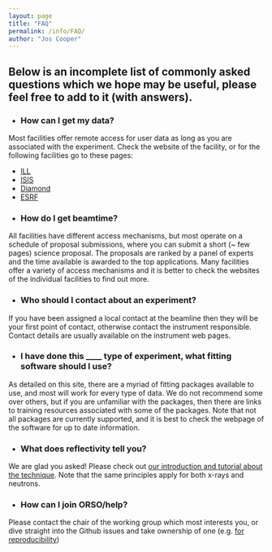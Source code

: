 ```yaml
---
layout: page
title: "FAQ"
permalink: /info/FAQ/
author: "Jos Cooper"
---
```



## Below is an incomplete list of commonly asked questions which we hope may be useful, please feel free to add to it (with answers).

* ### How can I get my data?

Most facilities offer remote access for user data as long as you are associated with the experiment. Check the website of the facility, or for the following facilities go to these pages:

  - [ILL](www.data.ill.eu)
  - [ISIS](https://data.isis.stfc.ac.uk)
  - [Diamond](https://www.diamond.ac.uk/Users/Experiment-at-Diamond/IT-User-Guide/At-DLS/Access-data.html)
  - [ESRF](https://www.esrf.eu/home/UsersAndScience/support-and-infrastructure/Computing/ComputingOffsite/accessing-experimental-data.html)

* ### How do I get beamtime?

All facilities have different access mechanisms, but most operate on a schedule of proposal submissions, where you can submit a short (~ few pages) science proposal. The proposals are ranked by a panel of experts and the time available is awarded to the top applications. Many facilities offer a variety of access mechanisms and it is better to check the websites of the individual facilities to find out more.

* ###  Who should I contact about an experiment?

If you have been assigned a local contact at the beamline then they will be your first point of contact, otherwise contact the instrument responsible. Contact details are usually available on the instrument web pages.

* ###  I have done this ____ type of experiment, what fitting software should I use?

As detailed on this site, there are a myriad of fitting packages available to use, and most will work for every type of data. We do not recommend some over others, but if you are unfamiliar with the packages, then there are links to training resources associated with some of the packages. Note that not all packages are currently supported, and it is best to check the webpage of the software for up to date information.

* ###  What does reflectivity tell you?

We are glad you asked! Please check out [our introduction and tutorial about the technique](https://www.reflectometry.org/working_groups/edu_and_outreach/learning). Note that the same principles apply for both x-rays and neutrons.

* ###  How can I join ORSO/help?

Please contact the chair of the working group which most interests you, or dive straight into the Github issues and take ownership of one (e.g. [for reproducibility](https://github.com/reflectivity/reproducibility/projects/2))




